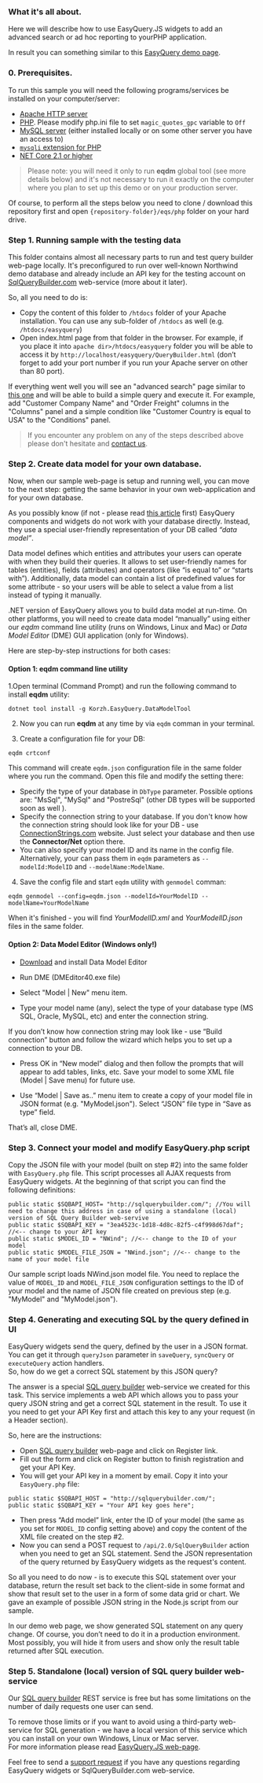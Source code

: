 ### What it's all about.

Here we will describe how to use EasyQuery.JS widgets to add an advanced search or ad hoc reporting to yourPHP application. 

In result you can something similar to this [EasyQuery demo page](https://korzh.com/demo/easyquery-asp-net-core-razor/advanced-search).

### 0. Prerequisites.

To run this sample you will need the following programs/services be installed on your computer/server:

  * [Apache HTTP server](http://www.apache.org/)
  * [PHP](http://php.net/). Please modify php.ini file to set `magic_quotes_gpc` variable to `Off`
  * [MySQL server](http://mysql.org) (either installed locally or on some other server you have an access to)
  * [`mysqli` extension for PHP](http://www.php.net/manual/en/mysqli.installation.php)
  * [NET Core 2.1  or higher](http://dot.net)   

> Please note: you will need it only to run **eqdm** global tool (see more details below) 
and it's not necessary to run it exactly on the computer where you plan to set up this demo or on your production server.

Of course, to perform all the steps below you need to clone / download this repository first and open `{repository-folder}/eqs/php` folder on your hard drive.

 ### Step 1. Running sample with the testing data

This folder contains almost all necessary parts to run and test query builder web-page locally. 
It's preconfigured to run over well-known Northwind demo database and already include an API key for the testing account on [SqlQueryBuilder.com](http://sqlquerybuilder.com) web-service (more about it later).    

So, all you need to do is:

 * Copy the content of this folder to `/htdocs` folder of your Apache installation. You can use any sub-folder of `/htdocs` as well (e.g. `/htdocs/easyquery`)
 * Open index.html page from that folder in the browser. For example, if you place it into `apache dir>/htdocs/easyquery` folder you will be able to access it by `http://localhost/easyquery/QueryBuilder.html` (don’t forget to add your port number if you run your Apache server on other than 80 port).    

If everything went well you will see an "advanced search" page similar to [this one](https://korzh.com/demo/easyquery-asp-net-core-razor/advanced-search) 
and will be able to build a simple query and execute it. 
For example, add "Customer Company Name" and "Order Freight" columns in the "Columns" panel 
and a simple condition like "Customer Country is equal to USA" to the "Conditions" panel.

> If you encounter any problem on any of the steps described above please don't hesitate and [contact us](https://korzh.com/support).

 ### Step 2. Create data model for your own database.
 
 Now, when our sample web-page is setup and running well, you can move to the next step: 
 getting the same behavior in your own web-application and for your own database.

As you possibly know (if not - please read [this article](/easyquery/docs/fundamentals/how-it-works) first) EasyQuery components and widgets do not work with your database directly. 
Instead, they use a special user-friendly representation of your DB called *“data model”*.

Data model defines which entities and attributes your users can operate with when they build their queries. 
It allows to set user-friendly names for tables (entities), fields (attributes) and operators (like “is equal to” or “starts with”). 
Additionally, data model can contain a list of predefined values for some attribute - so your users will be able to select a value from a list instead of typing it manually.

.NET version of EasyQuery allows you to build data model at run-time. 
On other platforms, you will need to create data model “manually” using either our *eqdm* command line utility (runs on Windows, Linux and Mac) or *Data Model Editor* (DME) GUI application (only for Windows).

Here are step-by-step instructions for both cases:

#### Option 1: eqdm command line utility

1.Open terminal (Command Prompt) and run the following command to install **eqdm** utility:
```
dotnet tool install -g Korzh.EasyQuery.DataModelTool
```

2. Now you can run **eqdm** at any time by via `eqdm` comman in your terminal.

3. Create a configuration file for your DB:

```
eqdm crtconf
```

This command will create `eqdm.json` configuration file in the same folder where you run the command.
Open this file and modify the setting there:
 * Specify the type of your database in `DbType` parameter. Possible options are: "MsSql", "MySql" and "PostreSql" (other DB types will be supported soon as well ).
 * Specify the connection string to your database. If you don't know how the connection string should look like for your DB - use [ConnectionStrings.com](https://www.connectionstrings.com/) website. Just select your database and then use the **Connector/Net** option there.
 * You can also specify your model ID and its name in the config file. Alternatively, your can pass them in `eqdm` parameters as `--modelId:ModelID` and `--modelName:ModelName`.
 
4. Save the config file and start `eqdm` utility with `genmodel` comman:

```
eqdm genmodel --config=eqdm.json --modelId=YourModelID --modelName=YourModelName
```

When it's finished - you will find *YourModelID.xml* and *YourModelID.json* files in the same folder.


#### Option 2: Data Model Editor (Windows only!)

* [Download](https://korzh.com/download/dme_setup) and install Data Model Editor

* Run DME (DMEditor40.exe file)

* Select "Model | New" menu item.

* Type your model name (any), select the type of your database type (MS SQL, Oracle, MySQL, etc) and enter the connection string. 

If you don’t know how connection string may look like - use “Build connection” button and follow the wizard which helps you to set up a connection to your DB.
* Press OK in “New model” dialog and then follow the prompts that will appear to add tables, links, etc. Save your model to some XML file (Model | Save menu) for future use.

* Use “Model | Save as..” menu item to create a copy of your model file in JSON format (e.g. "MyModel.json"). 
Select “JSON” file type in “Save as type” field.

That’s all, close DME.

### Step 3. Connect your model and modify EasyQuery.php script
Copy the JSON file with your model (built on step #2) into the same folder with `EasyQuery.php` file.
This script processes all AJAX requests from EasyQuery widgets. At the beginning of that script you can find the following definitions:

```
public static $SQBAPI_HOST= "http://sqlquerybuilder.com/"; //You will need to change this address in case of using a standalone (local) version of SQL Query Builder web-servive
public static $SQBAPI_KEY = "3ea4523c-1d18-4d8c-82f5-c4f998d67daf"; //<-- change to your API key
public static $MODEL_ID = "NWind"; //<-- change to the ID of your model
public static $MODEL_FILE_JSON = "NWind.json"; //<-- change to the name of your model file
```
Our sample script loads NWind.json model file. You need to replace the value of `MODEL_ID` and `MODEL_FILE_JSON` configuration settings to the ID of your model and the name of JSON file created on previous step (e.g. "MyModel" and "MyModel.json").

### Step 4. Generating and executing SQL by the query defined in UI
EasyQuery widgets send the query, defined by the user in a JSON format. You can get it through `queryJson` parameter in `saveQuery`, `syncQuery` or `executeQuery` action handlers.   
So, how do we get a correct SQL statement by this JSON query?   

The answer is a special [SQL query builder](http://sqlquerybuilder.com) web-service we created for this task.
This service implements a web API which allows you to pass your query JSON string and get a correct SQL statement in the result.
To use it you need to get your API Key first and attach this key to any your request (in a Header section).

So, here are the instructions:
 * Open [SQL query builder](http://sqlquerybuilder.com) web-page and click on Register link.
 * Fill out the form and click on Register button to finish registration and get your API Key.
 * You will get your API key in a moment by email. Copy it into your `EasyQuery.php` file:
```
public static $SQBAPI_HOST = "http://sqlquerybuilder.com/";
public static $SQBAPI_KEY = "Your API key goes here";
```
* Then press “Add model” link, enter the ID of your model (the same as you set for `MODEL_ID` config setting above) and copy the content of the XML file created on the step #2.
* Now you can send a POST request to `/api/2.0/SqlQueryBuilder` action when you need to get an SQL statement. Send the JSON representation of the query returned by EasyQuery widgets as the request's content.

So all you need to do now - is to execute this SQL statement over your database, return the result set back to the client-side in some format and show that result set to the user in a form of some data grid or chart. We gave an example of possible JSON string in the Node.js script from our sample.

In our demo web page, we show generated SQL statement on any query change. Of course, you don’t need to do it in a production environment. Most possibly, you will hide it from users and show only the result table returned after SQL execution.


### Step 5. Standalone (local) version of SQL query builder web-service

Our [SQL query builder](http://sqlquerybuilder.com) REST service</a> is free but has some limitations on the number of daily requests one user can send. 

To remove those limits or if you want to avoid using a third-party web-service for SQL generation - we have a local version of this service which you can install on your own Windows, Linux or Mac server.  
For more information please read [EasyQuery.JS web-page](/easyquery/javascript).


Feel free to send a [support request](https://korzh.com/support) if you have any questions regarding EasyQuery widgets or SqlQueryBuilder.com web-service.
